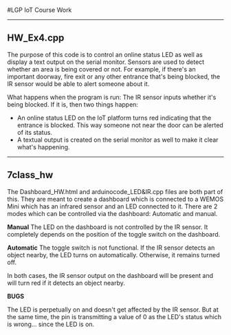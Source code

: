 #LGP IoT Course Work

---
##  HW_Ex4.cpp
The purpose of this code is to control an online status LED as well as display a text output on the serial monitor. Sensors are used to detect whether an area is being covered or not. For example, if there's an important doorway, fire exit or any other entrance that's being blocked, the IR sensor would be able to alert someone about it.

What happens when the program is run:
The IR sensor inputs whether it's being blocked. If it is, then two things happen:
- An online status LED on the IoT platform turns red indicating that the entrance is blocked. This way someone not near the door can be alerted of its status.
- A textual output is created on the serial monitor as well to make it clear what's happening.

---
## 7class_hw
The Dashboard_HW.html and arduinocode_LED&IR.cpp files are both part of this. They are meant to create a dashboard which is connected to a WEMOS Mini which has an infrared sensor and an LED connected to it. There are 2 modes which can be controlled via the dashboard: Automatic and manual.

**Manual**
The LED on the dashboard is not controlled by the IR sensor. It completely depends on the position of the toggle switch on the dashboard.

**Automatic**
The toggle switch is not functional. If the IR sensor detects an object nearby, the LED turns on automatically. Otherwise, it remains turned off.

In both cases, the IR sensor output on the dashboard will be present and will turn red if it detects an object nearby.

**BUGS**

The LED is perpetually on and doesn't get affected by the IR sensor. But at the same time, the pin is transmitting a value of 0 as the LED's status which is wrong... since the LED is on.
